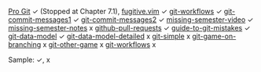 [Pro Git](https://git-scm.com/book/en/v2) ✓ (Stopped at Chapter 7.1), 
[fugitive.vim](https://github.com/tpope/vim-fugitive) ✓ 
[git-workflows](https://www.endoflineblog.com/gitflow-considered-harmful) ✓
[git-commit-messages1](https://tbaggery.com/2008/04/19/a-note-about-git-commit-messages.html) ✓
[git-commit-messages2](https://cbea.ms/git-commit/) ✓
[missing-semester-video](https://www.youtube.com/watch?v=2sjqTHE0zok) ✓
[missing-semester-notes](https://missing.csail.mit.edu/2020/version-control/) x
[github-pull-requests](https://docs.github.com/en/pull-requests/collaborating-with-pull-requests/proposing-changes-to-your-work-with-pull-requests/about-pull-requests) ✓
[guide-to-git-mistakes](https://ohshitgit.com/) ✓
[git-data-model](https://eagain.net/articles/git-for-computer-scientists/) ✓
[git-data-model-detailed](http://jwiegley.github.io/git-from-the-bottom-up/2-The-Index/1-meet-the-middle-man.html) x
[git-simple](https://xosh.org/explain-git-in-simple-words/) x
[git-game-on-branching](https://learngitbranching.js.org/) x
[git-other-game](https://ohmygit.org/) x
[git-workflows](https://martinfowler.com/articles/branching-patterns.html) x

Sample: ✓, x
